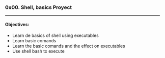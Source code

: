 ### 0x00. Shell, basics Proyect  
---  
#### Objectives:  
- Learn de basics of shell using executables  
- Learn basic comands  
- Learn the basic comands and the effect on executables  
- Use shell bash to execute  
